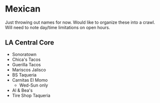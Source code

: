 # Mexican

Just throwing out names for now.  Would like to organize these into a crawl.  Will need to note day/time limitations on open hours.

## LA Central Core

* Sonoratown
* Chica's Tacos
* Guerilla Tacos
* Mariscos Jalisco
* BS Taqueria
* Carnitas El Momo
  * Wed-Sun only
* Al & Bea's
* Tire Shop Taqueria
